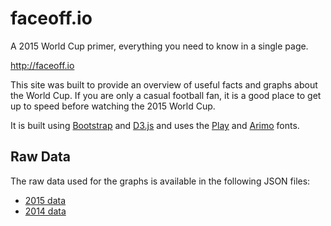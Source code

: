 # faceoff.io

A 2015 World Cup primer, everything you need to know in a single page.

http://faceoff.io

This site was built to provide an overview of useful facts and graphs
about the World Cup. If you are only a casual football fan, it is a
good place to get up to speed before watching the 2015 World Cup.

It is built using [Bootstrap](http://getbootstrap.com) and [D3.js](http://d3js.org)
and uses the [Play](http://www.google.com/fonts/specimen/Play) and
[Arimo](http://www.google.com/fonts/specimen/Arimo) fonts.

## Raw Data

The raw data used for the graphs is available in the following JSON files:

* [2015 data](https://raw.githubusercontent.com/kevinsawicki/faceoff/gh-pages/data/2015.json)
* [2014 data](https://raw.githubusercontent.com/kevinsawicki/faceoff/gh-pages/data/2014.json)

